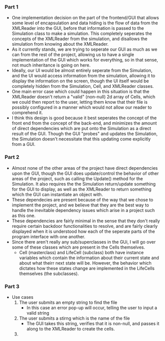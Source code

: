 ### Part 1

* One implementation decision on the part of the frontend/GUI that allows some level of encapsulation and data hiding is the flow of data from the XMLReader into the GUI, before that information is passed to the Simulation class to make a simulation. This completely seperates the concepts of the XMLReader from the simulation, and disallows the simulation from knowing about the XMLReader.
* As it currently stands, we are trying to seperate our GUI as much as we can from the rest of the project, allowing us to have a single implementation of the GUI which works for everything, so in that sense, not much inheritance is going on here.
* Ideally, our UI would be almost entirely seperate from the Simulation, and the UI would access information from the simulation, allowing it to display the information on the screen, though the UI itself would be completely hidden from the Simulation, Cell, and XMLReader classes.
* One main error case which could happen in this situation is that the XMLReader doesn't return a "valid" (non-null) 2d array of Cells, which we could then report to the user, letting them know that their file is possibly configured in a manner which would not allow our reader to comprehend it.
* I think this design is good because it best seperates the concept of the front end from the concept of the back-end, and minimizes the amount of direct dependencies which are put onto the Simulation as a direct result of the GUI. Though the GUI "probes" and updates the Simulation, the Simulation doesn't necessitate that this updating come explicitly from a GUI.

### Part 2

* Almost none of the other areas of the project have direct dependencies upon the GUI, though the GUI does update/control the behavior of other areas of the project, such as calling the Update() method for the Simulation. It also requires the the Simulation return/update something for the GUI to display, as well as the XMLReader to return something which the GUI can instantiate an object with.
* These dependecies are present because of the way that we chose to implement the project, and we believe that they are the best way to handle the inevitable dependency issues which arise in a project such as this one.
* These dependencies are fairly minimal in the sense that they don't really require certain backdoor functionalities to resolve, and are fairly clearly displayed when it is understood how each of the seperate parts of the program interface with one another.
* Since there aren't really any sub/superclasses in the GUi, I will go over some of these classes which are present in the Cells themselves.
    * Cell (masterclass) and LifeCell (subclass) both have instance variables which contain the information about their current state and about what theirr next state will be. However, the behavior which dictates how these states change are implemented in the LifeCells themselves (the subclasses).

### Part 3

* Use cases
    1. The user submits an empty string to find the file
        * In this case an error pop-up will occur, telling the user to input a valid string
    2. The user submits a stirng which is the name of the file
        * The GUI takes this string, verifies that it is non-null, and passes it along to the XMLReader to create the cells.
    3. 
    
